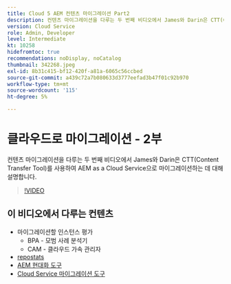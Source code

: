 ```yaml
---
title: Cloud 5 AEM 컨텐츠 마이그레이션 Part2
description: 컨텐츠 마이그레이션을 다루는 두 번째 비디오에서 James와 Darin은 CTT(Content Transfer Tool)를 사용하여 AEM as a Cloud Service으로 마이그레이션하는 데 대해 설명합니다.
version: Cloud Service
role: Admin, Developer
level: Intermediate
kt: 10258
hidefromtoc: true
recommendations: noDisplay, noCatalog
thumbnail: 342268.jpeg
exl-id: 8b31c415-bf12-420f-a81a-6065c56ccbed
source-git-commit: a439c72a7b080633d3777eefad3b47f01c92b970
workflow-type: tm+mt
source-wordcount: '115'
ht-degree: 5%

---
```


# 클라우드로 마이그레이션 - 2부

컨텐츠 마이그레이션을 다루는 두 번째 비디오에서 James와 Darin은 CTT(Content Transfer Tool)를 사용하여 AEM as a Cloud Service으로 마이그레이션하는 데 대해 설명합니다.

>[!VIDEO](https://video.tv.adobe.com/v/342268?quality=12&learn=on)

## 이 비디오에서 다루는 컨텐츠

+ 마이그레이션할 인스턴스 평가
   + BPA - 모범 사례 분석기
   + CAM - 클라우드 가속 관리자
+ [repostats](https://github.com/chetanmeh/oak-console-scripts/tree/master/src/main/groovy/repostats)
+ [AEM 현대화 도구](https://opensource.adobe.com/aem-modernize-tools/)
+ [Cloud Service 마이그레이션 도구](https://github.com/adobe/aem-cloud-service-source-migration)
